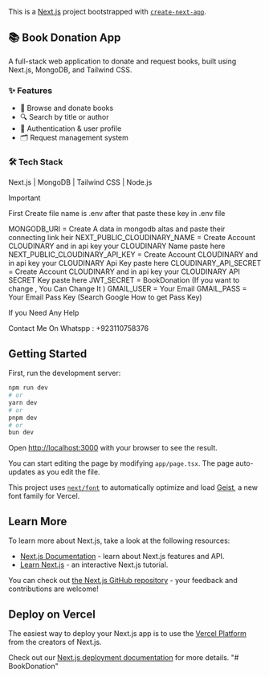 This is a [Next.js](https://nextjs.org) project bootstrapped with [`create-next-app`](https://nextjs.org/docs/app/api-reference/cli/create-next-app).


## 📚 Book Donation App

A full-stack web application to donate and request books, built using Next.js, MongoDB, and Tailwind CSS.

### ✨ Features
- 📖 Browse and donate books
- 🔍 Search by title or author
- 👤 Authentication & user profile
- 🗂️ Request management system

  
### 🛠️ Tech Stack
Next.js | MongoDB | Tailwind CSS | Node.js

Important

First Create file name is     .env       after that paste these key in .env file

MONGODB_URI  = Create A data in mongodb altas and paste their connecting link heir
NEXT_PUBLIC_CLOUDINARY_NAME = Create Account CLOUDINARY and in api key your CLOUDINARY Name paste here
NEXT_PUBLIC_CLOUDINARY_API_KEY = Create Account CLOUDINARY and in api key your CLOUDINARY Api Key paste here
CLOUDINARY_API_SECRET = Create Account CLOUDINARY and in api key your CLOUDINARY API SECRET Key paste here
JWT_SECRET = BookDonation  (If you want to change , You Can Change It )
GMAIL_USER = Your Email 
GMAIL_PASS = Your Email Pass Key (Search Google How to get Pass Key)

If you Need Any Help 

Contact Me On Whatspp : +923110758376

## Getting Started

First, run the development server:

```bash
npm run dev
# or
yarn dev
# or
pnpm dev
# or
bun dev
```

Open [http://localhost:3000](http://localhost:3000) with your browser to see the result.

You can start editing the page by modifying `app/page.tsx`. The page auto-updates as you edit the file.

This project uses [`next/font`](https://nextjs.org/docs/app/building-your-application/optimizing/fonts) to automatically optimize and load [Geist](https://vercel.com/font), a new font family for Vercel.

## Learn More

To learn more about Next.js, take a look at the following resources:

- [Next.js Documentation](https://nextjs.org/docs) - learn about Next.js features and API.
- [Learn Next.js](https://nextjs.org/learn) - an interactive Next.js tutorial.

You can check out [the Next.js GitHub repository](https://github.com/vercel/next.js) - your feedback and contributions are welcome!

## Deploy on Vercel

The easiest way to deploy your Next.js app is to use the [Vercel Platform](https://vercel.com/new?utm_medium=default-template&filter=next.js&utm_source=create-next-app&utm_campaign=create-next-app-readme) from the creators of Next.js.

Check out our [Next.js deployment documentation](https://nextjs.org/docs/app/building-your-application/deploying) for more details.
"# BookDonation" 

